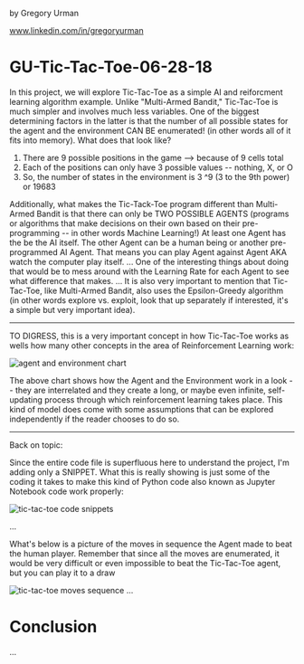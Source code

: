 by Gregory Urman

www.linkedin.com/in/gregoryurman



# GU-Tic-Tac-Toe-06-28-18



In this project, we will explore Tic-Tac-Toe as a simple AI and reiforcment learning algorithm example. Unlike "Multi-Armed Bandit," 
Tic-Tac-Toe is much simpler and involves much less variables. One of the biggest determining factors in the latter is that the number of all possible states for the agent and the environment CAN BE enumerated! (in other words all of it fits into memory). What does that look like? 

1) There are 9 possible positions in the game --> because of 9 cells total
2) Each of the positions can only have 3 possible values -- nothing, X, or O
3) So, the number of states in the environment is 3 ^9 (3 to the 9th power) or 19683


Additionally, what makes the Tic-Tack-Toe program different than Multi-Armed Bandit is that there can only be TWO POSSIBLE AGENTS (programs or algorithms that make decisions on their own based on their pre-programming -- in other words Machine Learning!) At least one Agent has the be the AI itself. The other Agent can be a human being or another pre-programmed AI Agent. That means you can play Agent against Agent AKA watch the computer play itself. ... One of the interesting things about doing that would be to mess around with the Learning Rate for each Agent to see what difference that makes. ... It is also very important to mention that Tic-Tac-Toe, like Multi-Armed Bandit, also uses the Epsilon-Greedy algorithm (in other words explore vs. exploit, look that up separately if interested, it's a simple but very important idea). 

---------------------------------------------------------------------------------------------------------------------------------

TO DIGRESS, this is a very important concept in how Tic-Tac-Toe works as wells how many other concepts in the area of Reinforcement Learning work:

![agent and environment chart](https://user-images.githubusercontent.com/22970879/42120041-d7145168-7bd1-11e8-8f11-42546269f56e.png)

The above chart shows how the Agent and the Environment work in a look -- they are interrelated and they create a long, or maybe even infinite, self-updating process through which reinforcement learning takes place. This kind of model does come with some assumptions that can be explored independently if the reader chooses to do so. 

----------------------------------------------------------------------------------------------------------------------------------

Back on topic: 

Since the entire code file is superfluous here to understand the project, I'm adding only a SNIPPET. What this is really showing is just some of the coding it takes to make this kind of Python code also known as Jupyter Notebook code work properly:

![tic-tac-toe code snippets](https://user-images.githubusercontent.com/22970879/42120292-5779abec-7bd6-11e8-8e1f-ce5503a8d922.png)

...

What's below is a picture of the moves in sequence the Agent made to beat the human player. Remember that since all the moves are enumerated, it would be very difficult or even impossible to beat the Tic-Tac-Toe agent, but you can play it to a draw

![tic-tac-toe moves sequence](https://user-images.githubusercontent.com/22970879/42120298-6e82fd48-7bd6-11e8-9ca7-f44cdd797d98.png)
...

# Conclusion #

...






